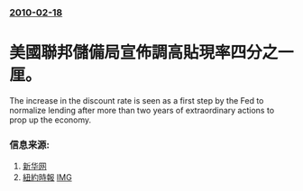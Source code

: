 ### [2010-02-18](/news/2010/02/18/index.md)

##### 
#  美國聯邦儲備局宣佈調高貼現率四分之一厘。

The increase in the discount rate is seen as a first step by the Fed to normalize lending after more than two years of extraordinary actions to prop up the economy.


### 信息来源:

1. [新华网](http://news.xinhuanet.com/fortune/2010-02/20/content_13010934.htm)
2. [紐約時報](http://www.nytimes.com/2010/02/19/business/19fed.html) [IMG](https://static01.nyt.com/images/2010/02/19/business/19fed_CA0/19fed_CA0-thumbStandard.jpg)
